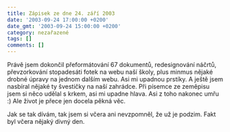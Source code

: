```yaml
---
title: Zápisek ze dne 24. září 2003
date: '2003-09-24 17:00:00 +0200'
date_gmt: '2003-09-24 15:00:00 +0200'
category: nezařazené
tags: []
comments: []
---
```

<p>Právě jsem dokončil přeformátování 67 dokumentů, redesignování náčrtů, převzorkování stopadesáti fotek  na webu naší školy, plus minmus nějaké drobné úpravy na jednom dalším webu. Asi mi upadnou prstíky.  A ještě jsem nasbíral nějaké ty švestičky na naší zahrádce. Při písemce ze zeměpisu jsem si něco  udělal s krkem, asi mi upadne hlava. Asi z toho nakonec umřu :) Ale život je přece jen docela pěkná věc.</p>
<p>Jak se tak dívám, tak jsem si včera ani nevzpomněl, že už je podzim. Fakt byl včera nějaký divný den.</p>
